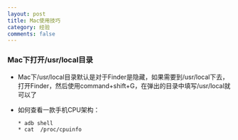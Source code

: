 ```yaml
---
layout: post
title: Mac使用技巧
category: 经验
comments: false
---
```

 

### Mac下打开/usr/local目录
	
* Mac下/usr/local目录默认是对于Finder是隐藏，如果需要到/usr/local下去，打开Finder，然后使用command+shift+G，在弹出的目录中填写/usr/local就可以了

* 如何查看一款手机CPU架构：

	```
	* adb shell  
	* cat  /proc/cpuinfo
	```
	